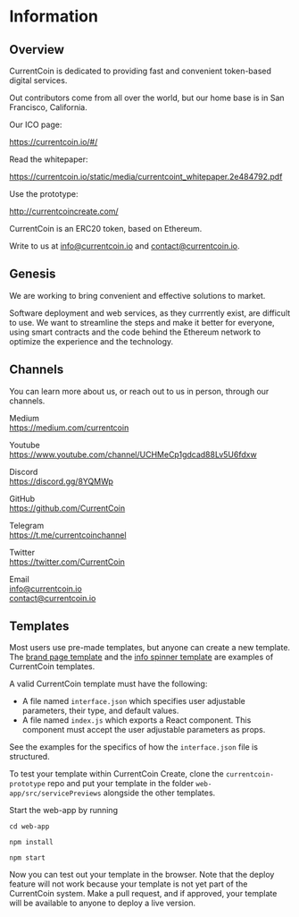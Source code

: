 # Information

Overview
------

CurrentCoin is dedicated to providing fast and convenient token-based digital services.

Out contributors come from all over the world, but our home base is in San Francisco, California.

Our ICO page:

https://currentcoin.io/#/

Read the whitepaper:

https://currentcoin.io/static/media/currentcoint_whitepaper.2e484792.pdf

Use the prototype:

http://currentcoincreate.com/

CurrentCoin is an ERC20 token, based on Ethereum.

Write to us at info@currentcoin.io and contact@currentcoin.io.

Genesis
------

We are working to bring convenient and effective solutions to market.

Software deployment and web services, as they currrently exist, are difficult to use. We want to streamline the steps and make it better for everyone, using smart contracts and the code behind the Ethereum network to optimize the experience and the technology.

Channels
------
You can learn more about us, or reach out to us in person, through our channels.

Medium  
https://medium.com/currentcoin  

Youtube  
https://www.youtube.com/channel/UCHMeCp1gdcad88Lv5U6fdxw  

Discord  
https://discord.gg/8YQMWp  

GitHub  
https://github.com/CurrentCoin  

Telegram  
https://t.me/currentcoinchannel  

Twitter  
https://twitter.com/CurrentCoin  

Email  
info@currentcoin.io  
contact@currentcoin.io  
  
Templates
------

Most users use pre-made templates, but anyone can create a new template. The [brand page template](https://github.com/CurrentCoin/template-brand-page) and the [info spinner template](https://github.com/CurrentCoin/template-info-spinner) are examples of CurrentCoin templates.

A valid CurrentCoin template must have the following:

- A file named `interface.json` which specifies user adjustable parameters, their type, and default values.
- A file named `index.js` which exports a React component. This component must accept the user adjustable parameters as props. 

See the examples for the specifics of how the `interface.json` file is structured.

To test your template within CurrentCoin Create, clone the `currentcoin-prototype` repo and put your template in the folder `web-app/src/servicePreviews` alongside the other templates.

Start the web-app by running

`cd web-app`

`npm install`

`npm start`

Now you can test out your template in the browser. Note that the deploy feature will not work because your template is not yet part of the CurrentCoin system. Make a pull request, and if approved, your template will be available to anyone to deploy a live version.
